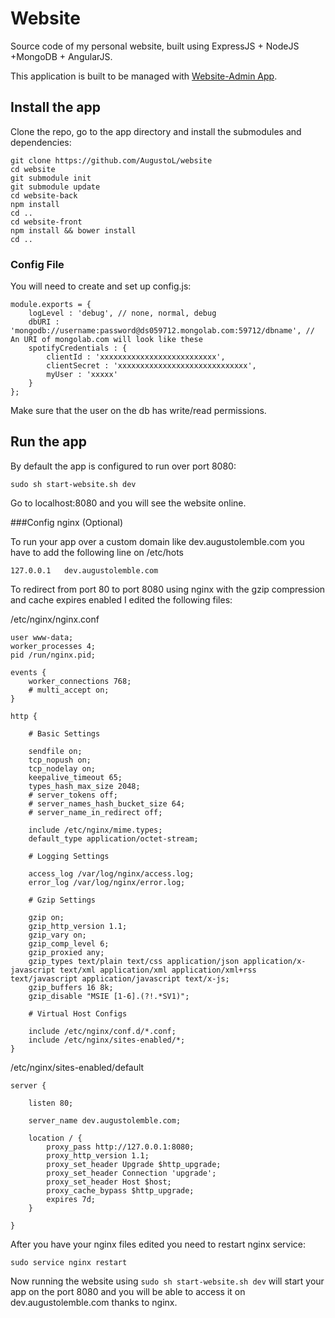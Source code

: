 # Website

Source code of my personal website, built using ExpressJS + NodeJS +MongoDB + AngularJS.

This application is built to be managed with [Website-Admin App](https://github.com/AugustoL/website-admin).

## Install the app

Clone the repo, go to the app directory and install the submodules and dependencies:
```
git clone https://github.com/AugustoL/website
cd website
git submodule init
git submodule update
cd website-back
npm install
cd ..
cd website-front
npm install && bower install
cd ..
```

### Config File

You will need to create and set up config.js:
```
module.exports = {
    logLevel : 'debug', // none, normal, debug
    dbURI : 'mongodb://username:password@ds059712.mongolab.com:59712/dbname', // An URI of mongolab.com will look like these
    spotifyCredentials : {
        clientId : 'xxxxxxxxxxxxxxxxxxxxxxxxxx',
        clientSecret : 'xxxxxxxxxxxxxxxxxxxxxxxxxxxxx',
        myUser : 'xxxxx'
    }
};
```
Make sure that the user on the db has write/read permissions.

## Run the app

By default the app is configured to run over port 8080:
```
sudo sh start-website.sh dev
```
Go to localhost:8080 and you will see the website online.

###Config nginx (Optional)

To run your app over a custom domain like dev.augustolemble.com you have to add the following line on /etc/hots
```
127.0.0.1	dev.augustolemble.com
```

To redirect from port 80 to port 8080 using nginx with the gzip compression and cache expires enabled I edited the following files:

/etc/nginx/nginx.conf
```
user www-data;
worker_processes 4;
pid /run/nginx.pid;

events {
	worker_connections 768;
	# multi_accept on;
}

http {

	# Basic Settings

	sendfile on;
	tcp_nopush on;
	tcp_nodelay on;
	keepalive_timeout 65;
	types_hash_max_size 2048;
	# server_tokens off;
	# server_names_hash_bucket_size 64;
	# server_name_in_redirect off;

	include /etc/nginx/mime.types;
	default_type application/octet-stream;

	# Logging Settings

	access_log /var/log/nginx/access.log;
	error_log /var/log/nginx/error.log;

	# Gzip Settings

	gzip on;
    gzip_http_version 1.1;
    gzip_vary on;
    gzip_comp_level 6;
    gzip_proxied any;
    gzip_types text/plain text/css application/json application/x-javascript text/xml application/xml application/xml+rss text/javascript application/javascript text/x-js;
    gzip_buffers 16 8k;
    gzip_disable "MSIE [1-6].(?!.*SV1)";

	# Virtual Host Configs

	include /etc/nginx/conf.d/*.conf;
	include /etc/nginx/sites-enabled/*;
}
```

/etc/nginx/sites-enabled/default
```
server {

    listen 80;

    server_name dev.augustolemble.com;

    location / {
        proxy_pass http://127.0.0.1:8080;
        proxy_http_version 1.1;
        proxy_set_header Upgrade $http_upgrade;
        proxy_set_header Connection 'upgrade';
        proxy_set_header Host $host;
        proxy_cache_bypass $http_upgrade;
        expires 7d;
    }
    
}
```

After you have your nginx files edited you need to restart nginx service:
```
sudo service nginx restart
```

Now running the website using `sudo sh start-website.sh dev` will start your app on the port 8080 and you will be able to access it on dev.augustolemble.com thanks to nginx.
